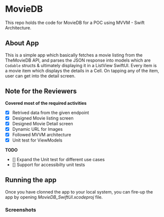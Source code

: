 # MovieDB
This repo holds the code for MovieDB for a POC using MVVM - Swift Architecture.

## About App

This is a simple app which basically fetches a movie listing from the TheMovieDB API, and parses the JSON response into models which are `Codable` structs & ultimately displaying it in a ListView SwiftUI. 
Every item is a movie item which displays the details in a Cell. On tapping any of the item, user can get into the detail screen.

## Note for the Reviewers

**Covered most of the required activities**
- [x] Retrived data from the given endpoint 
- [x] Designed Movie listing screen
- [x] Designed Movie Detail screen
- [x] Dynamic URL for Images
- [x] Followed MVVM architecture
- [x] Unit test for ViewModels

**TODO**
- [] Expand the Unit test for different use cases
- [] Support for accessibilty unit tests


## Running the app

Once you have clonned the app to your local system, you can fire-up the app by opening _MovieDB_SwiftUI.xcodeproj_ file.

### Screenshots

